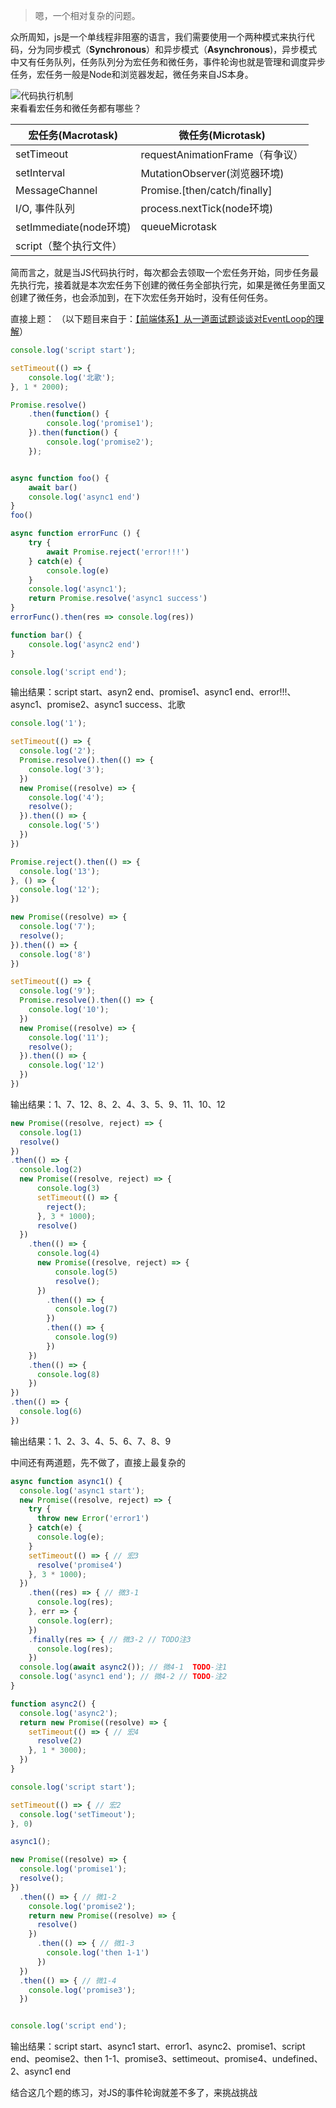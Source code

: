 > 嗯，一个相对复杂的问题。

众所周知，js是一个单线程非阻塞的语言，我们需要使用一个两种模式来执行代码，分为同步模式（**Synchronous**）和异步模式（**Asynchronous**)，异步模式中又有任务队列，任务队列分为宏任务和微任务，事件轮询也就是管理和调度异步任务，宏任务一般是Node和浏览器发起，微任务来自JS本身。  

![代码执行机制](https://img-squad-prod.humandetail.com/inner/20220601rQeMejlR.png)  
来看看宏任务和微任务都有哪些？

| 宏任务(Macrotask) | 微任务(Microtask) |
| --- | --- |
| setTimeout | requestAnimationFrame（有争议） |
| setInterval | MutationObserver(浏览器环境) |
| MessageChannel | Promise.[then/catch/finally] |
| I/O, 事件队列 | process.nextTick(node环境) |
| setImmediate(node环境) | queueMicrotask |
| script（整个执行文件） |  |

简而言之，就是当JS代码执行时，每次都会去领取一个宏任务开始，同步任务最先执行完，接着就是本次宏任务下创建的微任务全部执行完，如果是微任务里面又创建了微任务，也会添加到，在下次宏任务开始时，没有任何任务。

直接上题： （以下题目来自于：[【前端体系】从一道面试题谈谈对EventLoop的理解](https://juejin.cn/post/6868849475008331783)）

```javascript
console.log('script start');

setTimeout(() => {
	console.log('北歌');
}, 1 * 2000);

Promise.resolve()
	.then(function() {
		console.log('promise1');
	}).then(function() {
		console.log('promise2');
	});


async function foo() {
	await bar()
	console.log('async1 end')
}
foo()

async function errorFunc () {
	try {
		await Promise.reject('error!!!')
	} catch(e) {
		console.log(e)
	}
	console.log('async1');
	return Promise.resolve('async1 success')
}
errorFunc().then(res => console.log(res))

function bar() {
	console.log('async2 end') 
}

console.log('script end');

```
输出结果：script start、asyn2 end、promise1、async1 end、error!!!、async1、promise2、async1 success、北歌
```javascript
console.log('1');

setTimeout(() => {
  console.log('2');
  Promise.resolve().then(() => {
    console.log('3');
  })
  new Promise((resolve) => {
    console.log('4');
    resolve();
  }).then(() => {
    console.log('5')
  })
})

Promise.reject().then(() => {
  console.log('13');
}, () => {
  console.log('12');
})

new Promise((resolve) => {
  console.log('7');
  resolve();
}).then(() => {
  console.log('8')
})

setTimeout(() => {
  console.log('9');
  Promise.resolve().then(() => {
    console.log('10');
  })
  new Promise((resolve) => {
    console.log('11');
    resolve();
  }).then(() => {
    console.log('12')
  })
})

```
输出结果：1、7、12、8、2、4、3、5、9、11、10、12
```javascript
new Promise((resolve, reject) => {
  console.log(1)
  resolve()
})
.then(() => { 
  console.log(2)
  new Promise((resolve, reject) => {
      console.log(3)
      setTimeout(() => { 
        reject();
      }, 3 * 1000);
      resolve()
  })
    .then(() => { 
      console.log(4)
      new Promise((resolve, reject) => {
          console.log(5)
          resolve();
      })
        .then(() => { 
          console.log(7)
        })
        .then(() => { 
          console.log(9)
        })
    })
    .then(() => { 
      console.log(8)
    })
})
.then(() => { 
  console.log(6)
})

```
输出结果：1、2、3、4、5、6、7、8、9

中间还有两道题，先不做了，直接上最复杂的
```javascript
async function async1() {
  console.log('async1 start');
  new Promise((resolve, reject) => {
    try {
      throw new Error('error1')
    } catch(e) {
      console.log(e);
    }
    setTimeout(() => { // 宏3
      resolve('promise4')
    }, 3 * 1000);
  })
    .then((res) => { // 微3-1
      console.log(res);
    }, err => {
      console.log(err);
    })
    .finally(res => { // 微3-2 // TODO注3
      console.log(res);
    })
  console.log(await async2()); // 微4-1  TODO-注1
  console.log('async1 end'); // 微4-2 // TODO-注2
}

function async2() {
  console.log('async2');
  return new Promise((resolve) => {
    setTimeout(() => { // 宏4
      resolve(2)
    }, 1 * 3000);
  })
}

console.log('script start');

setTimeout(() => { // 宏2
  console.log('setTimeout');
}, 0)

async1();

new Promise((resolve) => {
  console.log('promise1');
  resolve();
})
  .then(() => { // 微1-2
    console.log('promise2');
    return new Promise((resolve) => {
      resolve()
    })
      .then(() => { // 微1-3
        console.log('then 1-1')
      })
  })
  .then(() => { // 微1-4
    console.log('promise3');
  })


console.log('script end');

```
输出结果：script start、async1 start、error1、async2、promise1、script end、peomise2、then 1-1、promise3、settimeout、promise4、undefined、2、async1 end

结合这几个题的练习，对JS的事件轮询就差不多了，来挑战挑战
